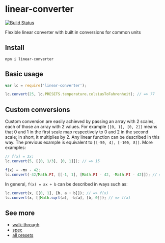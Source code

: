 # linear-converter

[![Build Status](https://travis-ci.org/javiercejudo/linear-converter.svg)](https://travis-ci.org/javiercejudo/linear-converter)

Flexible linear converter with built in conversions for common units

## Install

    npm i linear-converter

## Basic usage

```js
var lc = require('linear-converter');

lc.convert(25, lc.PRESETS.temperature.celsiusToFahrenheit); // => 77
```

## Custom conversions

Custom conversion are easily achieved by passing an array with 2 scales, each
of those an array with 2 values. For example `[[0, 1], [0, 2]]` means that 0 and
1 in the first scale map respectively to 0 and 2 in the second scale; in short,
it multiplies by 2. Any linear function can be described in this way. The
previous example is equivalent to `[[-50, 4], [-100, 8]]`. More examples:

```js
// f(x) = 3x;
lc.convert(5, [[0, 1/3], [0, 1]]); // => 15

f(x) = -πx - 42;
lc.convert(-42/Math.PI, [[-1, 1], [Math.PI - 42, -Math.PI - 42]]); // => ~0 (4.973799150320701e-14)
```

In general, `f(x) = ax + b` can be described in ways such as:

```js
lc.convert(x, [[0, 1], [b, a + b]]); // => f(x)
lc.convert(x, [[Math.sqrt(a), -b/a], [b, 0]]); // => f(x)
```

## See more

- [walk-through](test/walk-through.js)
- [spec](test/spec.js)
- [all presets](src/presets.json)
